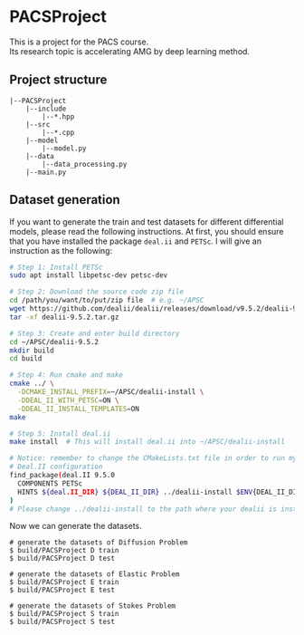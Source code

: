 # PACSProject

This is a project for the PACS course.  
Its research topic is accelerating AMG by deep learning method.

## Project structure

```
|--PACSProject
    |--include
        |--*.hpp
    |--src
        |--*.cpp
    |--model
        |--model.py
    |--data
        |--data_processing.py
    |--main.py
```

## Dataset generation
If you want to generate the train and test datasets for different differential models, please read the following instructions. 
At first, you should ensure that you have installed the package `deal.ii` and `PETSc`. I will give an instruction as the following: 
```bash
# Step 1: Install PETSc
sudo apt install libpetsc-dev petsc-dev

# Step 2: Download the source code zip file
cd /path/you/want/to/put/zip file  # e.g. ~/APSC 
wget https://github.com/dealii/dealii/releases/download/v9.5.2/dealii-9.5.2.tar.gz
tar -xf dealii-9.5.2.tar.gz

# Step 3: Create and enter build directory
cd ~/APSC/dealii-9.5.2
mkdir build
cd build

# Step 4: Run cmake and make
cmake ../ \
  -DCMAKE_INSTALL_PREFIX=~/APSC/dealii-install \
  -DDEAL_II_WITH_PETSC=ON \
  -DDEAL_II_INSTALL_TEMPLATES=ON
make

# Step 5: Install deal.ii
make install  # This will install deal.ii into ~/APSC/dealii-install

# Notice: remember to change the CMakeLists.txt file in order to run my project using deal.ii
# Deal.II configuration
find_package(deal.II 9.5.0
  COMPONENTS PETSc
  HINTS ${deal.II_DIR} ${DEAL_II_DIR} ../dealii-install $ENV{DEAL_II_DIR}
)
# Please change ../dealii-install to the path where your dealii is installed really
``` 
Now we can generate the datasets. 
```
# generate the datasets of Diffusion Problem
$ build/PACSProject D train
$ build/PACSProject D test

# generate the datasets of Elastic Problem
$ build/PACSProject E train
$ build/PACSProject E test

# generate the datasets of Stokes Problem
$ build/PACSProject S train
$ build/PACSProject S test
```

